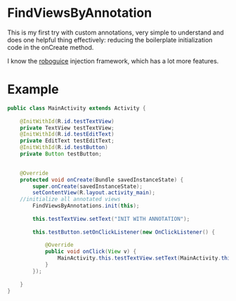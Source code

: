 FindViewsByAnnotation
=====================

This is my first try with custom annotations, very simple to understand and does one helpful thing effectively: 
reducing the boilerplate initialization code in the onCreate method.

I know the [roboguice](https://github.com/roboguice/roboguice/) injection framework, which has a lot more features.

Example
===

```java
public class MainActivity extends Activity {
  
	@InitWithId(R.id.testTextView)
	private TextView testTextView;
	@InitWithId(R.id.testEditText)
	private EditText testEditText;
	@InitWithId(R.id.testButton)
	private Button testButton;
	

	@Override
	protected void onCreate(Bundle savedInstanceState) {
		super.onCreate(savedInstanceState);
		setContentView(R.layout.activity_main);
    //initialize all annotated views
		FindViewsByAnnotations.init(this);
		
		this.testTextView.setText("INIT WITH ANNOTATION");
		
		this.testButton.setOnClickListener(new OnClickListener() {
			
			@Override
			public void onClick(View v) {
				MainActivity.this.testTextView.setText(MainActivity.this.testEditText.getText());
			}
		});
		
	}
}
```

